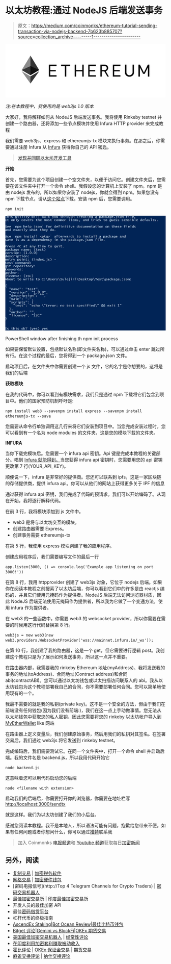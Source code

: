 # 以太坊教程:通过 NodeJS 后端发送事务

> 原文：<https://medium.com/coinmonks/ethereum-tutorial-sending-transaction-via-nodejs-backend-7b623b885707?source=collection_archive---------1----------------------->

![](img/ab206e32f2cfd37b24bef61bdef4123d.png)

*注:在本教程中，我使用的是 web3js 1.0 版本*

大家好，我将解释如何从 NodeJS 后端发送事务。我将使用 Rinkeby testnet 并创建一个路由器，还将添加一些节点模块并使用 Infura HTTP provider 来完成教程

我们需要 web3js、express 和 ethereumjs-tx 模块来执行事务。在那之后，你需要通过注册 Infura 从 [Infura](https://infura.io) 获得你自己的 API 密匙。

> [发现并回顾以太坊开发工具](https://coincodecap.com/category/blockchain-node-and-api)

**开始**

首先，您需要为这个项目创建一个空文件夹，以便于访问它。创建文件夹后，您需要在该文件夹中打开一个命令 shell。我假设您的计算机上安装了 npm。npm 是由 nodejs 发布的，所以如果你安装了 nodejs，你就会得到 npm。如果您没有 npm 下载节点，请从[这个站点](https://nodejs.org/en/)下载。安装 npm 后，您需要调用。

```
npm init
```

![](img/6c359714b1adc699785b251cc372e073.png)

PowerShell window after finishing th npm init process

如果要保留默认设置，包括默认名称(即文件夹名称)，可以通过单击 enter 跳过所有行。在这个过程的最后，您将得到一个 package.json 文件。

启动项目后，在文件夹中你需要创建一个 js 文件，它的名字是你想要的，这将是我们的后端

**获取模块**

在我的代码中，你可以看到有模块需求，我们只是通过 npm 下载将它们包含到项目中。他们的国家预防机制呼吁是:

```
npm install web3 --savenpm install express --savenpm install ethereumjs-tx --save
```

您需要从命令行单独调用这几行来将它们安装到项目中。当您完成安装过程时，您可以看到有一个名为 node modules 的文件夹，这是您的模块下载的文件夹。

**INFURA**

当你下载完模块后。您需要一个 infura api 密钥。Api 键是完成本教程的关键部分。唱到 [Infura 就能得到。](https://infura.io)当您获得 infura api 密钥时，您需要用您的 api 密钥更改第 7 行(YOUR_API_KEY)。

顺便说一下，infura 是非常好的提供商。您还可以联系到 ipfs，这是一家区块链的存储提供商，提供 infura api。你可以从他们的网站上获得更多关于 IPF 的信息

通过获得 infura api 密钥，我们完成了代码的预请求。我们可以开始编码了。从现在开始，我将逐行解释代码。

在前 3 行，我将模块添加到 js 文件中。

*   web3 是将与以太坊交互的模块。
*   创建路由器需要 Express。
*   创建事务需要 ethereumjs-tx

在第 5 行，我使用 express 模块创建了我的应用程序。

创建应用程序后，我们需要编写文件的最后一行

```
app.listen(3000, () => console.log('Example app listening on port 3000!'))
```

在第 8 行，我用 httpprovider 创建了 web3js 对象，它位于 nodejs 后端。如果你在阅读本教程之前搜索了以太坊后端，你可以看到它们中的许多是由 reactjs 编码的，并且它们使用元掩码作为提供者。NodeJS 后端无法访问浏览器材质，因此 NodeJS 后端无法使用元掩码作为提供者，所以我为它做了一个变通方法，使用 infura 作为提供者。

在 web3 的一些函数中，你需要 web3 的 websocket provider，所以你需要在需要的时候用这行代码替换第 8 行。

```
web3js = new web3(new web3.providers.WebsocketProvider('wss://mainnet.infura.io/_ws'));
```

在第 10 行，我创建了我的路由器，这是一个 get，但它需要进行逻辑 post。我创建这个教程只是为了展示如何发送事务，所以这一点并不重要。

在路由器内部，我需要我的 rinkeby Ethereum 地址(myAddress)、我将发送我的事务的地址(toAddress)、合同地址(Contract address)和合同 abi(contractABI)。您可以通过以太坊钱包或以太扫描访问联系人的 abi。我从以太坊钱包为这个教程部署我自己的合同，你不需要部署任何合同。您可以简单地使用现有的一个。

我最不需要的就是我的私钥(private key)。这不是一个安全的方法，但由于我们在前端没有任何钱包(因为我们没有前端:)，我们在这一点上手动做事情。您无法从以太坊钱包中获取您的私人密钥，因此您需要将您的 rinkeby 以太坊帐户导入到 [MyEtherWallet](https://www.myetherwallet.com) like 网站

在路由器上定义变量后，我们创建原始事务，然后用我们的私钥对其签名。在签署交易后，我们通过 web3js 将它发送到 rinkeby testnet。

完成编码后，我们需要测试它。在同一个文件夹中，打开一个命令 shell 并启动后端。我的文件名是 backend.js，所以我用代码开始它

```
node backend.js
```

这意味着您可以用代码启动您的后端

```
node <filename with extension>
```

启动我们的后端后，你需要打开你的浏览器，你需要在地址栏写[http://localhost:3000/sendtx](http://localhost:3000/sendtx)

就是这样。我们为以太坊创建了我们的小后台。

感谢您阅读本教程。我不是本地人，所以语法可能有问题，抱歉给您带来不便。如果有任何问题或者你想问什么，你可以通过[推特](https://twitter.com/AhmetSayarli)联系我

> 加入 Coinmonks [电报频道](https://t.me/coincodecap)和 [Youtube 频道](https://www.youtube.com/c/coinmonks/videos)获取每日[加密新闻](http://coincodecap.com/)

## 另外，阅读

*   [复制交易](/coinmonks/top-10-crypto-copy-trading-platforms-for-beginners-d0c37c7d698c) | [加密税务软件](/coinmonks/crypto-tax-software-ed4b4810e338)
*   [网格交易](https://coincodecap.com/grid-trading) | [加密硬件钱包](/coinmonks/the-best-cryptocurrency-hardware-wallets-of-2020-e28b1c124069)
*   [密码电报信号](http://Top 4 Telegram Channels for Crypto Traders) | [密码交易机器人](/coinmonks/crypto-trading-bot-c2ffce8acb2a)
*   [最佳加密交易所](/coinmonks/crypto-exchange-dd2f9d6f3769) | [印度最佳加密交易所](/coinmonks/bitcoin-exchange-in-india-7f1fe79715c9)
*   开发人员的最佳加密 API
*   最佳[密码借贷平台](/coinmonks/top-5-crypto-lending-platforms-in-2020-that-you-need-to-know-a1b675cec3fa)
*   杠杆代币的终极指南
*   [AscendEx Staking](https://coincodecap.com/ascendex-staking)|[Bot Ocean Review](https://coincodecap.com/bot-ocean-review)|[最佳比特币钱包](https://coincodecap.com/bitcoin-wallets-india)
*   [Bitget 评论](https://coincodecap.com/bitget-review)|[Gemini vs BlockFi](https://coincodecap.com/gemini-vs-blockfi)|[OKEx 期货交易](https://coincodecap.com/okex-futures-trading)
*   [美国最佳加密交易机器人](https://coincodecap.com/crypto-trading-bots-in-the-us) | [经常性评论](https://coincodecap.com/changelly-review)
*   [在印度利用加密套利赚取被动收入](https://coincodecap.com/crypto-arbitrage-in-india)
*   [霍比评论](https://coincodecap.com/huobi-review) | [OKEx 保证金交易](https://coincodecap.com/okex-margin-trading) | [期货交易](https://coincodecap.com/futures-trading)
*   [麻雀交换评论](https://coincodecap.com/sparrow-exchange-review) | [纳什交换评论](https://coincodecap.com/nash-exchange-review)